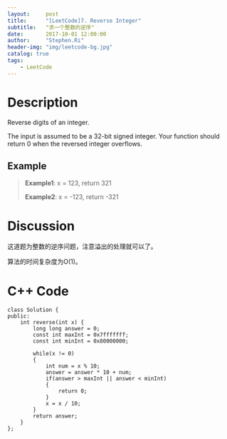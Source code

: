 ```yaml
---
layout:     post
title:      "[LeetCode]7. Reverse Integer"
subtitle:   "求一个整数的逆序"
date:       2017-10-01 12:00:00
author:     "Stephen.Ri"
header-img: "img/leetcode-bg.jpg"
catalog: true
tags:
    - LeetCode
---
```


Description
===========

Reverse digits of an integer.

The input is assumed to be a 32-bit signed integer. Your function should return 0 when the reversed integer overflows.

Example
-------

> **Example1**: x = 123, return 321
> 
> **Example2**: x = -123, return -321

Discussion
=======

这道题为整数的逆序问题，注意溢出的处理就可以了。

算法的时间复杂度为O(1)。

C++ Code
====

```
class Solution {
public:
    int reverse(int x) {
        long long answer = 0;
        const int maxInt = 0x7fffffff;
        const int minInt = 0x80000000;
        
        while(x != 0)
        {
            int num = x % 10;
            answer = answer * 10 + num;
            if(answer > maxInt || answer < minInt)
            {
                return 0;
            }
            x = x / 10;
        }
        return answer;
    }
};
```
